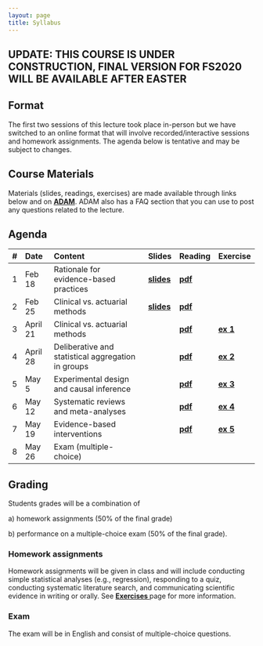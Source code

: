 ```yaml
---
layout: page
title: Syllabus
---
```


## UPDATE: THIS COURSE IS UNDER CONSTRUCTION, FINAL VERSION FOR FS2020 WILL BE AVAILABLE AFTER EASTER

## Format
The first two sessions of this lecture took place in-person but we have switched to an online format that will involve recorded/interactive sessions and homework assignments. The agenda below is tentative and may be subject to changes.

## Course Materials
Materials (slides, readings, exercises) are made available through links below and on <a href="https://adam.unibas.ch/goto_adam_crs_833529.html"><b>ADAM</b></a>. ADAM also has a FAQ section that you can use to post any questions related to the lecture. 

## Agenda

| #        | Date           | Content  | Slides  | Reading | Exercise |
| ----- |:------------| :-----| :-----| :-----| :-----|
| 1 | Feb 18 | Rationale for evidence-based practices | <a href="http://matarui.github.io/evidencebaseddm/assets/presentations/EbDM_session1.pdf"><b>slides</b></a> | <a href="http://matarui.github.io/evidencebaseddm/assets/literature/Munafò_2017_Nature_Human_Behaviour.pdf"><b>pdf</b></a>| | 
| 2 | Feb 25 | Clinical vs. actuarial methods | <a href="http://matarui.github.io/evidencebaseddm/assets/presentations/EbDM_session2.pdf"><b>slides</b></a> | <a href="http://matarui.github.io/evidencebaseddm/assets/literature/Dawes_1989_Science.pdf"><b>pdf</b></a>| |
| 3 | April 21 | Clinical vs. actuarial methods | |<a href="http://matarui.github.io/evidencebaseddm/assets/literature/Burton_2019_JBDM.pdf"><b>pdf</b></a> |<a href="https://matarui.github.io/evidencebaseddm/menu/projects.html"><b>ex 1</b></a> |
| 4 | April 28 |  Deliberative and statistical aggregation in groups | |<a href="http://matarui.github.io/evidencebaseddm/assets/literature/Mannes_2014_JPSP.pdf"><b>pdf |<a href="https://matarui.github.io/evidencebaseddm/menu/projects.html"><b>ex 2</b></a>  |
| 5 | May 5 | Experimental design and causal inference | | <a href="http://matarui.github.io/evidencebaseddm/assets/literature/Varian_2016_PNAS.pdf"><b>pdf|<a href="https://matarui.github.io/evidencebaseddm/menu/projects.html"><b>ex 3</b></a> |
| 6 | May 12 | Systematic reviews and meta-analyses | | <a href="http://matarui.github.io/evidencebaseddm/assets/literature/Gurevitch_2018_Nature.pdf"><b>pdf| <a href="https://matarui.github.io/evidencebaseddm/menu/projects.html"><b>ex 4</b></a> |
| 7 | May 19 | Evidence-based interventions | |<a href="http://matarui.github.io/evidencebaseddm/assets/literature/Michie_2011_ImplementScience.pdf"><b>pdf |<a href="https://matarui.github.io/evidencebaseddm/menu/projects.html"><b>ex 5</b></a>  |
| 8 | May 26 | Exam (multiple-choice) | | | |

## Grading
Students grades will be a combination of 

a) homework assignments (50% of the final grade) 

b) performance on a multiple-choice exam (50% of the final grade).

### Homework assignments
Homework assignments will be given in class and will include conducting simple statistical analyses (e.g., regression), responding to a quiz, conducting systematic literature search, and communicating scientific evidence in writing or orally. See <a href="https://matarui.github.io/evidencebaseddm/menu/projects.html"><b>Exercises </b></a> page for more information. 

### Exam
The exam will be in English and consist of multiple-choice questions.
